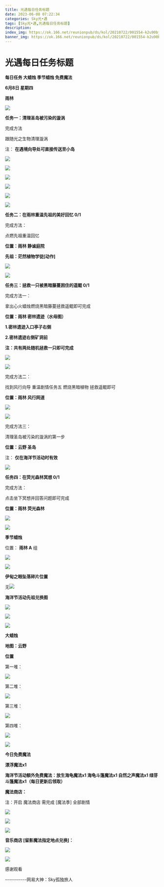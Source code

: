 ```yaml
---
title: 光遇每日任务标题
date: 2023-06-08 07:22:34
categories: Sky光•遇
tags: [Sky光•遇,光遇每日任务标题]
description: 
index_img: https://ok.166.net/reunionpub/ds/kol/20210722/001554-k2u90bj7ay.png?imageView&thumbnail=600x0&type=jpg
banner_img: https://ok.166.net/reunionpub/ds/kol/20210722/001554-k2u90bj7ay.png?imageView&thumbnail=600x0&type=jpg
---
```

# 光遇每日任务标题
**每日任务 大蜡烛 季节蜡烛 免费魔法**

 **6月8日 星期四**

 **雨林**

![](https://img.166.net/reunionpub/ds/kol/20230608/001631-od168wl0z5.jpg)

 **任务一：清理圣岛被污染的漩涡**

完成方法

跟随光之生物清理漩涡

注： **在遇境向导处可直接传送至小岛**

![](https://img.166.net/reunionpub/ds/kol/20230608/000119-nkl0gt52co.jpg)

![](https://img.166.net/reunionpub/ds/kol/20230608/000127-o2awnybcv1.jpg)

![](https://img.166.net/reunionpub/ds/kol/20230608/000134-4gi51cd08t.jpg)

![](https://img.166.net/reunionpub/ds/kol/20230608/000141-en1b0otv8q.jpg)

![](https://img.166.net/reunionpub/ds/kol/20230608/000148-sbfzh6e045.jpg)

![](https://img.166.net/reunionpub/ds/kol/20230608/000154-hof2r3097d.jpg)

 **任务二：在雨林重温先祖的美好回忆 0/1**

完成方法：

点燃先祖重温回忆

 **位置：雨林 静谧庭院**

 **先祖：茫然植物学徒[动作]**

![](https://img.166.net/reunionpub/ds/kol/20230608/000444-8savpdf97e.jpeg)

![](https://img.166.net/reunionpub/ds/kol/20230608/000451-gnwedlra1c.jpeg)

 **任务三：拯救一只被黑暗藤蔓困住的遥鲲 0/1**

完成方法一：

拿出心火蜡烛燃烧黑暗藤蔓拯救遥鲲即可完成

 **位置：雨林 密林遗迹（水母图）**

 **1.密林遗迹入口亭子右侧**

 **2.密林遗迹右侧矿洞前**

 **注：共有两处随机拯救一只即可完成**

![](https://img.166.net/reunionpub/ds/kol/20230608/000523-ezicp80vsm.jpeg)

![](https://img.166.net/reunionpub/ds/kol/20230608/000532-guqp3mjy1k.jpeg)

完成方法二：

找到风行向导 重温剧情任务五 燃烧黑暗植物 拯救遥鲲即可

 **位置：雨林 风行网道**

![](https://img.166.net/reunionpub/ds/kol/20230608/000541-ls3a6f5tz7.jpeg)

![](https://img.166.net/reunionpub/ds/kol/20230608/000549-mk8ec1g9aj.jpeg)

完成方法三：

清理圣岛被污染的漩涡的第一步

 **位置：云野 圣岛**

注： **仅在海洋节活动时有效**

![](https://img.166.net/reunionpub/ds/kol/20230608/000556-fg5u3ziy61.jpeg)

 **任务四：在荧光森林冥想 0/1**

完成方法：

点击坐下冥想并回答问题即可完成

 **位置：雨林 荧光森林**

![](https://img.166.net/reunionpub/ds/kol/20230608/000616-3jg8oh0uye.jpg)

![](https://img.166.net/reunionpub/ds/kol/20230502/053253-tkp31d0r2j.png)

 **季节蜡烛**

位置： **雨林 A** 组

![](https://img.166.net/reunionpub/ds/kol/20230607/235923-v7f9rg24qj.png)

![](https://img.166.net/reunionpub/ds/kol/20230501/003537-boqnslm12s.png)

 **伊甸之眼坠落碎片位置**

无![](https://img.166.net/reunionpub/ds/kol/20230501/003537-boqnslm12s.png)

 **海洋节活动先祖兑换图**

![](https://img.166.net/reunionpub/ds/kol/20230520/040300-zap2jkovds.jpg)

![](https://img.166.net/reunionpub/ds/kol/20230520/040310-ofs4cbrjhq.jpg)

![](https://img.166.net/reunionpub/ds/kol/20230501/003537-boqnslm12s.png)

 **大蜡烛**

 **地图：云野**

 **位置**

第一堆：

![](https://img.166.net/reunionpub/ds/kol/20230608/001046-5dck4wqr0t.jpeg)

第二堆：

![](https://img.166.net/reunionpub/ds/kol/20230608/001054-q04kgot2h5.jpeg)

第三堆：

![](https://img.166.net/reunionpub/ds/kol/20230608/001103-dpjemygfv9.jpeg)

第四堆：

![](https://img.166.net/reunionpub/ds/kol/20230608/001110-2g081hjpk3.jpeg)

![](https://img.166.net/reunionpub/ds/kol/20221018/100256-wzutnocka0.png)

 **今日免费魔法**

 **漂浮魔法x1**

 **海洋节活动额外免费魔法：放生海龟魔法x1 海龟斗篷魔法x1 自然之声魔法x1 绿芽斗篷魔法x1（每日更新后领取）**

 **魔法商店：**

注：开启 魔法商店 需完成 [魔法季] 全部剧情

![](https://img.166.net/reunionpub/ds/kol/20221018/100559-oibznvdtus.png)

![](https://img.166.net/reunionpub/ds/kol/20230608/001141-yfpsb590u6.jpeg)

![](https://img.166.net/reunionpub/ds/kol/20230520/024526-niy97hflvp.jpeg)

 **音乐商店 [留影魔法指定地点兑换]：**

![](https://img.166.net/reunionpub/ds/kol/20230529/003728-tes529zlmh.jpeg)

![](https://img.166.net/reunionpub/ds/kol/20230502/235738-ls601349yq.png)

感谢观看

\-----------网易大神：Sky孤独旅人

